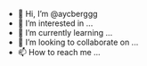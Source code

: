 - 👋 Hi, I’m @aycberggg
- 👀 I’m interested in ...
- 🌱 I’m currently learning ...
- 💞️ I’m looking to collaborate on ...
- 📫 How to reach me ...

<!---
aycberggg/aycberggg is a ✨ special ✨ repository because its `README.md` (this file) appears on your GitHub profile.
You can click the Preview link to take a look at your changes.
--->
